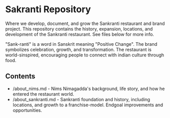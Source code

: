 # Sakranti Repository

Where we develop, document, and grow the Sankranti restaurant and brand project. This repository contains the history, expansion, locations, and development of the Sankranti restaurant. See files below for more info.

\"Sank-ranti\" is a word in Sanskrit meaning \"Positive Change\". The brand symbolizes celebration, growth, and transformation. The restaurant is world-sinspired, encouraging people to connect with indian culture through food.

## Contents

- /about_nims.md - Nims Nimagadda's background, life story, and how he entered the restaurant world.
- /about_sankranti.md - Sankranti foundation and history, including locations, and growth to a franchise-model.
Endgoal improvements and opportunities.
